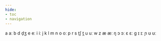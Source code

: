 ```yaml
---
hide:
- toc
- navigation
---
```

a
aː
b
d
d̠ʒ
e
eː
i
iː
j
k
l
m
n
o
oː
p
r
s
t̠ʃ
t̪
u
uː
w
z
æ
æː
ŋ
ɔ
ɔː
ɛ
ɛː
ɡ
ɪ
ɪː
ɲ
ʊ
ʊː
